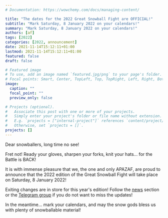```yaml
---
# Documentation: https://wowchemy.com/docs/managing-content/

title: "The dates for the 2022 Great Snowball Fight are OFFICIAL!"
subtitle: "Mark Saturday, 8 January 2022 on your calendars!"
summary: "Mark Saturday, 8 January 2022 on your calendars!"
authors: [af]
tags: [2022]
categories: [2022, announcement]
date: 2021-11-14T15:12:11+01:00
lastmod: 2021-11-14T15:12:11+01:00
featured: false
draft: false

# Featured image
# To use, add an image named `featured.jpg/png` to your page's folder.
# Focal points: Smart, Center, TopLeft, Top, TopRight, Left, Right, BottomLeft, Bottom, BottomRight.
image:
  caption: ""
  focal_point: ""
  preview_only: false

# Projects (optional).
#   Associate this post with one or more of your projects.
#   Simply enter your project's folder or file name without extension.
#   E.g. `projects = ["internal-project"]` references `content/project/deep-learning/index.md`.
#   Otherwise, set `projects = []`.
projects: []
---
```


Dear snowballers, long time no see!

Fret not! Ready your gloves, sharpen your forks, knit your hats... for the Battle is BACK!

It is with immense pleasure that we, the one and only APAZAF, are proud to announce that the 2022 edition of the Great Snowball Fight will take place on Saturday, 8 January 2022!

Exiting changes are in store for this year's edition!
Follow the [news](/post) section or the [Telegram group](https://t.me/joinchat/UsNhFbmVl6W_Odyz) if you do not want to miss the updates!

In the meantime... mark your calendars, and may the snow gods bless us with plenty of snowballable material!
